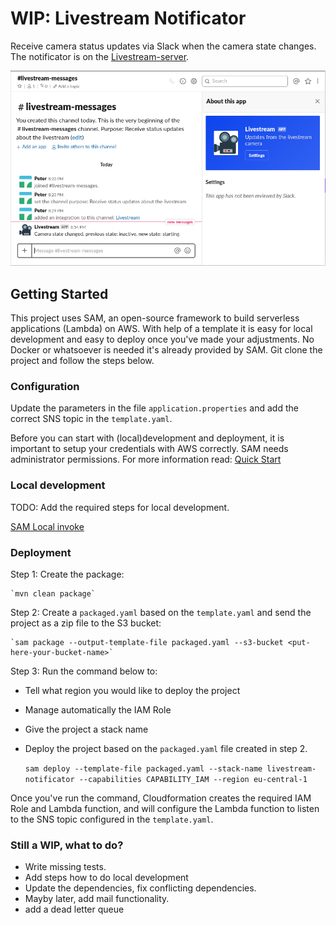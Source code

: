 # WIP: Livestream Notificator

Receive camera status updates via Slack when the camera state changes. The notificator is on the [Livestream-server](https://github.com/PeterVuyk/Livestream-server).

![alt text](https://github.com/PeterVuyk/Livestream-notificator/blob/master/src/main/resources/slack.png)

## Getting Started

This project uses SAM, an open-source framework to build serverless applications (Lambda) on AWS. With help of a template it is easy for local development and easy to deploy once you've made your adjustments. No Docker or whatsoever is needed it's already provided by SAM. Git clone the project and follow the steps below.

### Configuration

Update the parameters in the file `application.properties` and add the correct SNS topic in the `template.yaml`. 

Before you can start with (local)development and deployment, it is important to setup your credentials with AWS correctly. SAM needs administrator permissions. For more information read: [Quick Start](https://docs.aws.amazon.com/serverless-application-model/latest/developerguide/serverless-quick-start.html) 

### Local development

TODO: Add the required steps for local development.

[SAM Local invoke](https://docs.aws.amazon.com/serverless-application-model/latest/developerguide/sam-cli-command-reference-sam-local-invoke.html)

### Deployment

Step 1: Create the package:

    `mvn clean package`

Step 2: Create a `packaged.yaml` based on the `template.yaml` and send the project as a zip file to the S3 bucket:

    `sam package --output-template-file packaged.yaml --s3-bucket <put-here-your-bucket-name>`

Step 3: Run the command below to:

- Tell what region you would like to deploy the project
- Manage automatically the IAM Role
- Give the project a stack name
- Deploy the project based on the `packaged.yaml` file created in step 2.

    `sam deploy --template-file packaged.yaml --stack-name livestream-notificator --capabilities CAPABILITY_IAM --region eu-central-1`

Once you've run the command, Cloudformation creates the required IAM Role and Lambda function, and will configure the Lambda function to listen to the SNS topic configured in the `template.yaml`. 

### Still a WIP, what to do?

- Write missing tests.
- Add steps how to do local development
- Update the dependencies, fix conflicting dependencies.
- Mayby later, add mail functionality.
- add a dead letter queue
